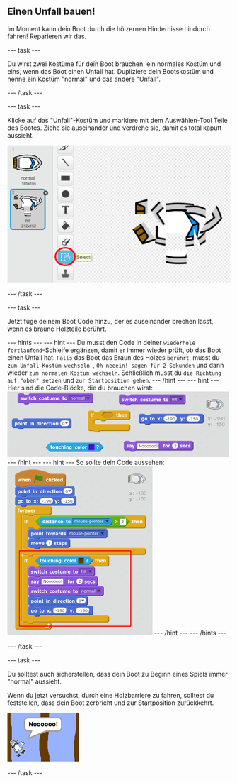 ## Einen Unfall bauen!

Im Moment kann dein Boot durch die hölzernen Hindernisse hindurch fahren! Reparieren wir das.

\--- task \---

Du wirst zwei Kostüme für dein Boot brauchen, ein normales Kostüm und eins, wenn das Boot einen Unfall hat. Dupliziere dein Bootskostüm und nenne ein Kostüm "normal" und das andere "Unfall".

\--- /task \---

\--- task \---

Klicke auf das "Unfall"-Kostüm und markiere mit dem Auswählen-Tool Teile des Bootes. Ziehe sie auseinander und verdrehe sie, damit es total kaputt aussieht.

![screenshot](images/boat-hit-costume.png)

\--- /task \---

\--- task \---

Jetzt füge deinem Boot Code hinzu, der es auseinander brechen lässt, wenn es braune Holzteile berührt.

\--- hints \--- \--- hint \--- Du musst den Code in deiner `wiederhole fortlaufend`-Schleife ergänzen, damit er immer wieder prüft, ob das Boot einen Unfall hat. `Falls` das Boot das Braun des Holzes `berührt`, musst du `zum Unfall-Kostüm wechseln `, `Oh neeein! sagen für 2 Sekunden` und dann wieder `zum normalen Kostüm wechseln`. Schließlich musst du `die Richtung auf "oben" setzen` und `zur Startposition gehen`. \--- /hint \--- \--- hint \--- Hier sind die Code-Blöcke, die du brauchen wirst: ![screenshot](images/boat-hit-blocks.png) \--- /hint \--- \--- hint \--- So sollte dein Code aussehen: ![screenshot](images/boat-hit-code.png) \--- /hint \--- \--- /hints \---

\--- /task \---

\--- task \---

Du solltest auch sicherstellen, dass dein Boot zu Beginn eines Spiels immer "normal" aussieht.

Wenn du jetzt versuchst, durch eine Holzbarriere zu fahren, solltest du feststellen, dass dein Boot zerbricht und zur Startposition zurückkehrt.

![screenshot](images/boat-crash.png)

\--- /task \---